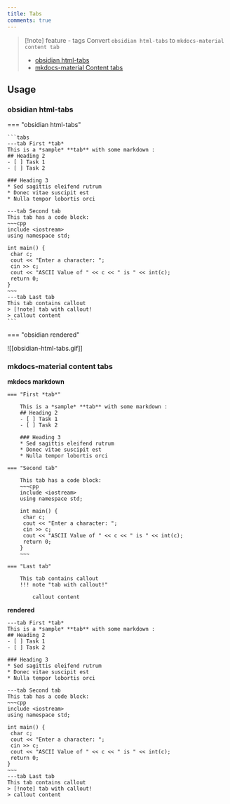 ```yaml
---
title: Tabs
comments: true
---
```

> [!note]  feature - tags
> Convert `obsidian html-tabs` to `mkdocs-material content tab`
>
> - [obsidian html-tabs](https://github.com/ptournet/obsidian-html-tabs)
> - [mkdocs-material Content tabs](https://squidfunk.github.io/mkdocs-material/reference/content-tabs/)

## Usage

### obsidian html-tabs

=== "obsidian html-tabs"

~~~~
```tabs
---tab First *tab*
This is a *sample* **tab** with some markdown :
## Heading 2
- [ ] Task 1
- [ ] Task 2

### Heading 3
* Sed sagittis eleifend rutrum
* Donec vitae suscipit est
* Nulla tempor lobortis orci

---tab Second tab
This tab has a code block:
~~~cpp
include <iostream>
using namespace std;

int main() {
 char c;
 cout << "Enter a character: ";
 cin >> c;
 cout << "ASCII Value of " << c << " is " << int(c);
 return 0;
}
~~~
---tab Last tab
This tab contains callout
> [!note] tab with callout!
> callout content
```
~~~~

=== "obsidian rendered"

![[obsidian-html-tabs.gif]]

### mkdocs-material content tabs

**mkdocs markdown**

~~~~
=== "First *tab*"
    
    This is a *sample* **tab** with some markdown :
    ## Heading 2
    - [ ] Task 1
    - [ ] Task 2
    
    ### Heading 3
    * Sed sagittis eleifend rutrum
    * Donec vitae suscipit est
    * Nulla tempor lobortis orci
    
=== "Second tab"
    
    This tab has a code block:
    ~~~cpp
    include <iostream>
    using namespace std;
    
    int main() {
     char c;
     cout << "Enter a character: ";
     cin >> c;
     cout << "ASCII Value of " << c << " is " << int(c);
     return 0;
    }
    ~~~
    
=== "Last tab"

    This tab contains callout
    !!! note "tab with callout!"
    
        callout content
~~~~


**rendered**

```tabs
---tab First *tab*
This is a *sample* **tab** with some markdown :
## Heading 2
- [ ] Task 1
- [ ] Task 2

### Heading 3
* Sed sagittis eleifend rutrum
* Donec vitae suscipit est
* Nulla tempor lobortis orci

---tab Second tab
This tab has a code block:
~~~cpp
include <iostream>
using namespace std;

int main() {
 char c;
 cout << "Enter a character: ";
 cin >> c;
 cout << "ASCII Value of " << c << " is " << int(c);
 return 0;
}
~~~
---tab Last tab
This tab contains callout
> [!note] tab with callout!
> callout content
```
